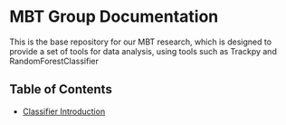 # MBT Group Documentation

This is the base repository for our MBT research, which is designed to provide a set of tools for data analysis, using tools such as Trackpy and RandomForestClassifier

## Table of Contents
* [Classifier Introduction](docs/classifier_intro.md)
